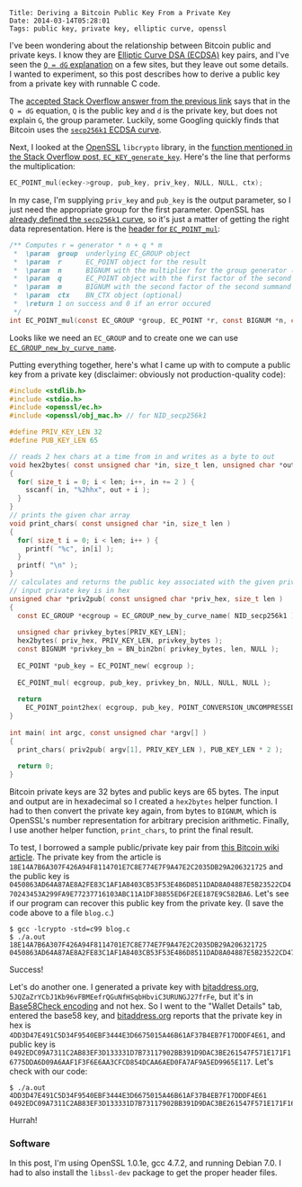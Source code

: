     Title: Deriving a Bitcoin Public Key From a Private Key
    Date: 2014-03-14T05:28:01
    Tags: public key, private key, elliptic curve, openssl

I've been wondering about the relationship between Bitcoin public and
private keys. I know they are [Elliptic Curve DSA (ECDSA)][wiki:ecdsa]
key pairs, and I've seen the [`Q = dG` explanation][so] on a few
sites, but they leave out some details. I wanted to experiment, so
this post describes how to derive a public key from a private key with
runnable C code.

[wiki:ecdsa]: http://en.wikipedia.org/wiki/Elliptic_Curve_DSA "Wikipedia: Elliptic Curve DSA"
[so]: http://stackoverflow.com/questions/12480776/how-do-i-obtain-the-public-key-from-an-ecdsa-private-key-in-openssl "Stack Overflow: Public Key from Private Key"

<!-- more -->

The [accepted Stack Overflow answer from the previous link][so2] says that in
the `Q = dG` equation, `Q` is the public key and `d` is the private
key, but does not explain `G`, the group parameter. Luckily, some
Googling quickly finds that Bitcoin uses the
[`secp256k1` ECDSA curve][wiki].

[so2]: http://stackoverflow.com/a/12482384/951881 "Stack Overflow: Public Key from Private Key Answer"
[wiki]: https://en.bitcoin.it/wiki/Secp256k1 "secp256k1 Bitcoin wiki entry"

Next, I looked at the [OpenSSL][openssl] `libcrypto` library, in the
[function mentioned in the Stack Overflow post, `EC_KEY_generate_key`][ec_key]. Here's
the line that performs the multiplication:

```c
EC_POINT_mul(eckey->group, pub_key, priv_key, NULL, NULL, ctx);
```

In my case, I'm supplying `priv_key` and `pub_key` is the output
parameter, so I just need the appropriate group for the first
parameter. OpenSSL has
[already defined the `secp256k1` curve][obj_mac], so it's just a
matter of getting the right data representation. Here is the
[header for `EC_POINT_mul`][openssl:ech]:

```c
/** Computes r = generator * n + q * m
 *  \param  group  underlying EC_GROUP object
 *  \param  r      EC_POINT object for the result
 *  \param  n      BIGNUM with the multiplier for the group generator (optional)
 *  \param  q      EC_POINT object with the first factor of the second summand
 *  \param  m      BIGNUM with the second factor of the second summand
 *  \param  ctx    BN_CTX object (optional)
 *  \return 1 on success and 0 if an error occured
 */
int EC_POINT_mul(const EC_GROUP *group, EC_POINT *r, const BIGNUM *n, const EC_POINT *q, const BIGNUM *m, BN_CTX *ctx);
```

Looks like we need an `EC_GROUP` and to create one we can use
[`EC_GROUP_new_by_curve_name`][ec_curve].

[openssl]: https://www.openssl.org/ "OpenSSL"
[ec_key]: http://git.openssl.org/gitweb/?p=openssl.git;a=blob;f=crypto/ec/ec_key.c;h=7fa247593d91b45347704e62e184e1138fc8bd01;hb=46ebd9e3bb623d3c15ef2203038956f3f7213620#l236 "crypto/ec/ec_key.c"
[openssl:ech]: http://git.openssl.org/gitweb/?p=openssl.git;a=blob;f=crypto/ec/ec.h;h=dfe8710d330954bb1762a5fe13d655ac7a5f01be;hb=46ebd9e3bb623d3c15ef2203038956f3f7213620#l643 "crypto/ec/ec.h"
[obj_mac]: http://git.openssl.org/gitweb/?p=openssl.git;a=blob;f=crypto/objects/obj_mac.h;h=b5ea7cdab4f84b90280f0a3aae1478a8d715c7a7;hb=46ebd9e3bb623d3c15ef2203038956f3f7213620#l385 "crypto/objects/obj_mac.h"
[ec_curve]: http://git.openssl.org/gitweb/?p=openssl.git;a=blob;f=crypto/ec/ec_curve.c;h=c72fb2697ca2823a4aac36b027012bed6c457288;hb=46ebd9e3bb623d3c15ef2203038956f3f7213620#l2057 "crypco/ec/ec_curve.c"

Putting everything together, here's what I came up with to compute a
public key from a private key (disclaimer: obviously not
production-quality code):

```c
#include <stdlib.h>
#include <stdio.h>
#include <openssl/ec.h>
#include <openssl/obj_mac.h> // for NID_secp256k1

#define PRIV_KEY_LEN 32
#define PUB_KEY_LEN 65

// reads 2 hex chars at a time from in and writes as a byte to out
void hex2bytes( const unsigned char *in, size_t len, unsigned char *out )
{
  for( size_t i = 0; i < len; i++, in += 2 ) {
    sscanf( in, "%2hhx", out + i );
  }
}
// prints the given char array
void print_chars( const unsigned char *in, size_t len )
{
  for( size_t i = 0; i < len; i++ ) {
    printf( "%c", in[i] );
  }
  printf( "\n" );
}
// calculates and returns the public key associated with the given private key
// input private key is in hex
unsigned char *priv2pub( const unsigned char *priv_hex, size_t len )
{
  const EC_GROUP *ecgroup = EC_GROUP_new_by_curve_name( NID_secp256k1 );
  
  unsigned char privkey_bytes[PRIV_KEY_LEN];
  hex2bytes( priv_hex, PRIV_KEY_LEN, privkey_bytes );
  const BIGNUM *privkey_bn = BN_bin2bn( privkey_bytes, len, NULL );
  
  EC_POINT *pub_key = EC_POINT_new( ecgroup );
  
  EC_POINT_mul( ecgroup, pub_key, privkey_bn, NULL, NULL, NULL );
										
  return
    EC_POINT_point2hex( ecgroup, pub_key, POINT_CONVERSION_UNCOMPRESSED, NULL );
}
											  
int main( int argc, const unsigned char *argv[] )
{
  print_chars( priv2pub( argv[1], PRIV_KEY_LEN ), PUB_KEY_LEN * 2 );
  
  return 0;
}
```

Bitcoin private keys are 32 bytes and public keys are 65 bytes. The
input and output are in hexadecimal so I created a `hex2bytes` helper
function. I had to then convert the private key again, from bytes to
`BIGNUM`, which is OpenSSL's number representation for arbitrary
precision arithmetic. Finally, I use another helper function,
`print_chars`, to print the final result.

To test, I borrowed a sample public/private key pair from
[this Bitcoin wiki article][wiki:address]. The private key from the
article is
`18E14A7B6A307F426A94F8114701E7C8E774E7F9A47E2C2035DB29A206321725` and
the public key is
`0450863AD64A87AE8A2FE83C1AF1A8403CB53F53E486D8511DAD8A04887E5B23522CD470243453A299FA9E77237716103ABC11A1DF38855ED6F2EE187E9C582BA6`. Let's
see if our program can recover this public key from the private
key. (I save the code above to a file `blog.c`.)

    $ gcc -lcrypto -std=c99 blog.c
    $ ./a.out 18E14A7B6A307F426A94F8114701E7C8E774E7F9A47E2C2035DB29A206321725
	0450863AD64A87AE8A2FE83C1AF1A8403CB53F53E486D8511DAD8A04887E5B23522CD470243453A299FA9E77237716103ABC11A1DF38855ED6F2EE187E9C582BA6

Success!

[wiki:address]: https://en.bitcoin.it/wiki/Technical_background_of_version_1_Bitcoin_addresses "Bitcoin wiki: technical explanation of addresses"

Let's do another one. I generated a private key with [bitaddress.org](https://www.bitaddress.org), `5JQZaZrYCbJ1Kb96vFBMEefrQGuNfHSqbHbviC3URUNGJ27frFe`, but it's in [Base58Check encoding][bwiki:base58] and not hex. So I went to the "Wallet Details" tab, entered the base58 key, and [bitaddress.org](https://www.bitaddress.org) reports that the private key in hex is `4DD3D47E491C5D34F9540EBF3444E3D6675015A46B61AF37B4EB7F17DDDF4E61`, and public key is `0492EDC09A7311C2AB83EF3D133331D7B73117902BB391D9DAC3BE261547F571E171F16775DDA6D09A6AAF1F3F6E6AA3CFCD854DCAA6AED0FA7AF9A5ED9965E117`. Let's check with our code:

    $ ./a.out 4DD3D47E491C5D34F9540EBF3444E3D6675015A46B61AF37B4EB7F17DDDF4E61
	0492EDC09A7311C2AB83EF3D133331D7B73117902BB391D9DAC3BE261547F571E171F16775DDA6D09A6AAF1F3F6E6AA3CFCD854DCAA6AED0FA7AF9A5ED9965E117

[bwiki:base58]: https://en.bitcoin.it/wiki/Base58Check_encoding "Bitcoin wiki: Base58Check encoding"

Hurrah!

### Software ###

In this post, I'm using OpenSSL 1.0.1e, gcc 4.7.2, and running Debian
7.0. I had to also install the `libssl-dev` package to get the proper
header files.

